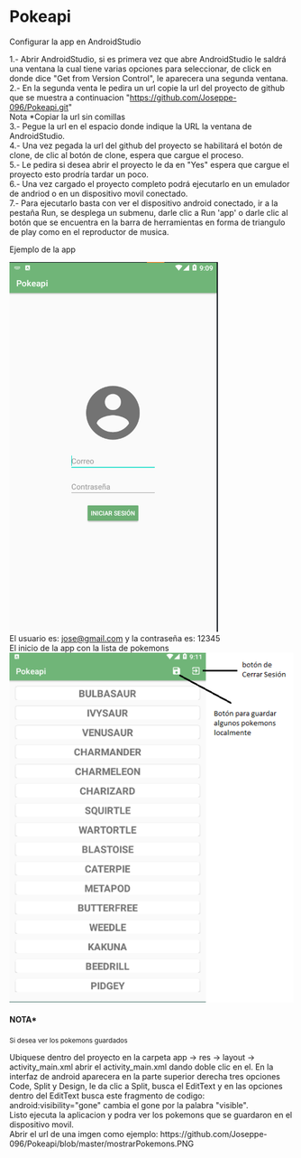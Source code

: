 # Pokeapi

Configurar la app en AndroidStudio

1.- Abrir AndroidStudio, si es primera vez que abre AndroidStudio le saldrá una ventana la cual tiene varias opciones para seleccionar, 
de click en donde dice "Get from Version Control", le aparecera una segunda ventana.<br>
2.- En la segunda venta le pedira un url copie la url del proyecto de github que se muestra a continuacion "https://github.com/Joseppe-096/Pokeapi.git"
  <br>Nota *Copiar la url sin comillas<br>
3.- Pegue la url en el espacio donde indique la URL la ventana de AndroidStudio.<br>
4.- Una vez pegada la url del github del proyecto se habilitará el botón de clone, de clic al botón de clone, espera que cargue el proceso.<br>
5.- Le pedira si desea abrir el proyecto le da en "Yes" espera que cargue el proyecto esto prodría tardar un poco.<br>
6.- Una vez cargado el proyecto completo podrá ejecutarlo en un emulador de andriod o en un dispositivo movil conectado.<br>
7.- Para ejecutarlo basta con ver el dispositivo android conectado, ir a la pestaña Run, se desplega un submenu, darle clic a Run 'app' o darle clic 
al botón que se encuentra en la barra de herramientas en forma de triangulo de play como en el reproductor de musica.<br>

Ejemplo de la app

![alt tag](https://github.com/Joseppe-096/Pokeapi/blob/master/login.PNG)
<br>
El usuario es: jose@gmail.com y la contraseña es: 12345
<br>
El inicio de la app con la lista de pokemons
<br>
![alt tag](https://github.com/Joseppe-096/Pokeapi/blob/master/Incio.png)
<br>
<h4>
  NOTA*
</h4>
<small>Si desea ver los pokemons guardados </small>
<p>
 Ubiquese dentro del proyecto en la carpeta app -> res -> layout -> activity_main.xml
  abrir el activity_main.xml dando doble clic en el.
  En la interfaz de android aparecera en la parte superior derecha tres opciones Code, Split y Design, le da clic a Split,
    busca el EditText y en las opciones dentro del EditText busca este fragmento de codigo: android:visibility="gone" cambia el gone por la palabra "visible".<br>
    Listo ejecuta la aplicacion y podra ver los pokemons que se guardaron en el dispositivo movil.<br>
    Abrir el url de una imgen como ejemplo: https://github.com/Joseppe-096/Pokeapi/blob/master/mostrarPokemons.PNG
</p>


